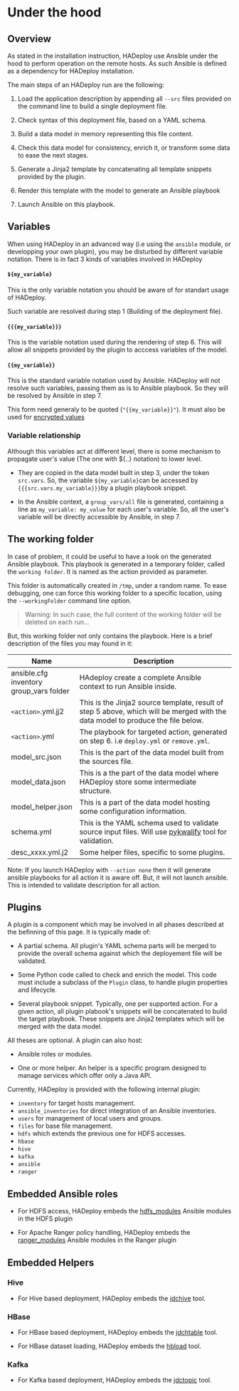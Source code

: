 # Under the hood

## Overview

As stated in the installation instruction, HADeploy use Ansible under the hood to perform operation on the remote hosts. As such Ansible is defined as a dependency for HADeploy installation.

The main steps of an HADeploy run are the following:

1. Load the application description by appending all `--src` files provided on the command line to build a single deployment file.

1. Check syntax of this deployment file, based on a YAML schema.

1. Build a data model in memory representing this file content.

1. Check this data model for consistency, enrich it, or transform some data to ease the next stages.

1. Generate a Jinja2 template by concatenating all template snippets provided by the plugin.

1. Render this template with the model to generate an Ansible playbook

1. Launch Ansible on this playbook.

## Variables

When using HADeploy in an advanced way (i.e using the `ansible` module, or developping your own plugin), you may be disturbed by different variable notation. 
There is in fact 3 kinds of variables involved in HADeploy

#### `${my_variable}`

This is the only variable notation you should be aware of for standart usage of HADeploy.

Such variable are resolved during step 1 (Building of the deployment file).

#### `{{{my_variable}}}`

This is the variable notation used during the rendering of step 6. This will allow all snippets provided by the plugin to acccess variables of the model.

#### `{{my_variable}}`

This is the standard variable notation used by Ansible. HADeploy will not resolve such variables, passing them as is to Ansible playbook. So they will be resolved by Ansible in step 7.

This form need generaly to be quoted (`"{{my_variable}}"`). It must also be used for [encrypted values](../plugins_reference/core/encrypted_vars)

### Variable relationship

Although this variables act at different level, there is some mechanism to propagate user's value (The one with ${..} notation) to lower level.

- They are copied in the data model built in step 3, under the token `src.vars`. So, the variable `${my_variable}`can be accessed by `{{{src.vars.my_variable}}}`by a plugin playbook snippet.

- In the Ansible context, a `group_vars/all` file is generated, containing a line as `my_variable: my_value` for each user's variable. So, all the user's variable will be directly accessible by Ansible, in step 7.

## The working folder

In case of problem, it could be useful to have a look on the generated Ansible playbook.
This playbook is generated in a temporary folder, called the `working folder`. It is named as the action provided as parameter.

This folder is automatically created in `/tmp`, under a random name. 
To ease debugging, one can force this working folder to a specific location, using the `--workingFolder` command line option.

> Warning: In such case, the full content of the working folder will be deleted on each run...

But, this working folder not only contains the playbook. Here is a brief description of the files you may found in it:

Name|Description
---|---
ansible.cfg<br>inventory<br>group_vars folder|HAdeploy create a complete Ansible context to run Ansible inside.
`<action>`.yml.jj2|This is the Jinja2 source template, result of step 5 above, which will be merged with the data model to produce the file below.
`<action>`.yml|The playbook for targeted action, generated on step 6. i.e `deploy.yml` or `remove.yml`.
model_src.json|This is the part of the data model built from the sources file.
model_data.json|This is a the part of the data model where HADeploy store some intermediate structure.
model_helper.json|This is a part of the data model hosting some configuration information.
schema.yml|This is the YAML schema used to validate source input files. Will use [pykwalify](https://github.com/Grokzen/pykwalify) tool for validation.
desc_xxxx.yml.j2|Some helper files, specific to some plugins.

Note: If you launch HADeploy with `--action none` then it will generate ansible playbooks for all action it is aware off. But, it will not launch ansible. 
This is intended to validate description for all action.

## Plugins

A plugin is a component which may be involved in all phases described at the befinning of this page. It is typically made of:

* A partial schema. All plugin's YAML schema parts will be merged to provide the overall schema against which the deployement file will be validated.

* Some Python code called to check and enrich the model. This code must include a subclass of the `Plugin` class, to handle plugin properties and lifecycle.

* Several playbook snippet. Typically, one per supported action. For a given action, all plugin plabook's snippets will be concatenated to build the target playbook. These snippets are Jinja2 templates which will be merged with the data model.

All theses are optional. A plugin can also host:

* Ansible roles or modules.

* One or more helper. An helper is a specific program designed to manage services which offer only a Java API.

Currently, HADeploy is provided with the following internal plugin:

* `inventory` for target hosts management.
* `ansible_inventories` for direct integration of an Ansible inventories.
* `users` for management of local users and groups. 
* `files` for base file management.
* `hdfs` which extends the previous one for HDFS accesses.
* `hbase`
* `hive`
* `kafka`
* `ansible`
* `ranger`



## Embedded Ansible roles

* For HDFS access, HADeploy embeds the [hdfs_modules](https://github.com/BROADSoftware/hdfs_modules) Ansible modules in the HDFS plugin

* For Apache Ranger policy handling, HADeploy embeds the [ranger_modules](https://github.com/BROADSoftware/ranger_modules) Ansible modules in the Ranger plugin

## Embedded Helpers

### Hive

* For Hive based deployment, HADeploy embeds the [jdchive](https://github.com/BROADSoftware/jdchive) tool.

### HBase

* For HBase based deployment, HADeploy embeds the [jdchtable](https://github.com/BROADSoftware/jdchtable) tool.

* For HBase dataset loading, HADeploy embeds the [hbload](https://github.com/BROADSoftware/hbtools) tool.

### Kafka

* For Kafka based deployment, HADeploy embeds the [jdctopic](https://github.com/Kappaware/jdctopic) tool.



